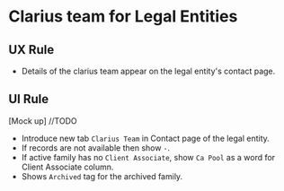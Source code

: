 # Clarius team for Legal Entities

## UX Rule

- Details of the clarius team appear on the legal entity's contact page.

## UI Rule

[Mock up] //TODO

- Introduce new tab  `Clarius Team` in Contact page of the legal entity.
- If records are not available then show `-`.
- If active family has no `Client Associate`, show `Ca Pool` as a word for Client Associate column.
- Shows `Archived` tag for the archived family.